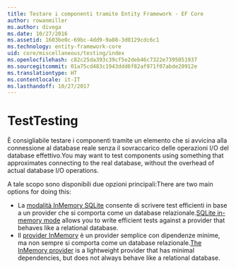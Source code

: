 ```yaml
---
title: Testare i componenti tramite Entity Framework - EF Core
author: rowanmiller
ms.author: divega
ms.date: 10/27/2016
ms.assetid: 1603be0c-69bc-4dd9-9a08-3d0129cdc6c1
ms.technology: entity-framework-core
uid: core/miscellaneous/testing/index
ms.openlocfilehash: c82c25da393c39cf5e2deb46c7322e7395051937
ms.sourcegitcommit: 01a75cd483c1943ddd6f82af971f07abde20912e
ms.translationtype: HT
ms.contentlocale: it-IT
ms.lasthandoff: 10/27/2017
---
```

# <a name="testing"></a><span data-ttu-id="a8422-102">Test</span><span class="sxs-lookup"><span data-stu-id="a8422-102">Testing</span></span>

<span data-ttu-id="a8422-103">È consigliabile testare i componenti tramite un elemento che si avvicina alla connessione al database reale senza il sovraccarico delle operazioni I/O del database effettivo.</span><span class="sxs-lookup"><span data-stu-id="a8422-103">You may want to test components using something that approximates connecting to the real database, without the overhead of actual database I/O operations.</span></span>

<span data-ttu-id="a8422-104">A tale scopo sono disponibili due opzioni principali:</span><span class="sxs-lookup"><span data-stu-id="a8422-104">There are two main options for doing this:</span></span>
 * <span data-ttu-id="a8422-105">La [modalità InMemory SQLite](sqlite.md) consente di scrivere test efficienti in base a un provider che si comporta come un database relazionale.</span><span class="sxs-lookup"><span data-stu-id="a8422-105">[SQLite in-memory mode](sqlite.md) allows you to write efficient tests against a provider that behaves like a relational database.</span></span>
 * <span data-ttu-id="a8422-106">Il [provider InMemory](in-memory.md) è un provider semplice con dipendenze minime, ma non sempre si comporta come un database relazionale.</span><span class="sxs-lookup"><span data-stu-id="a8422-106">[The InMemory provider](in-memory.md) is a lightweight provider that has minimal dependencies, but does not always behave like a relational database.</span></span>
